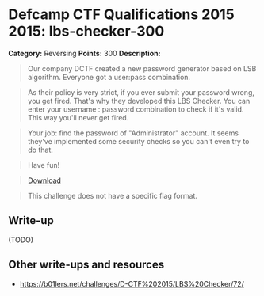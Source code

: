 # Defcamp CTF Qualifications 2015 2015: lbs-checker-300

**Category:** Reversing
**Points:** 300
**Description:**

> Our company DCTF created a new password generator based on LSB algorithm. Everyone got a user:pass combination.

> As their policy is very strict, if you ever submit your password wrong, you get fired. That's why they developed this LBS Checker. You can enter your username : password combination to check if it's valid. This way you'll never get fired.

> Your job: find the password of "Administrator" account. It seems they've implemented some security checks so you can't even try to do that.

> Have fun!

> [Download](r300)

> This challenge does not have a specific flag format.


## Write-up

(TODO)

## Other write-ups and resources

* <https://b01lers.net/challenges/D-CTF%202015/LBS%20Checker/72/>
